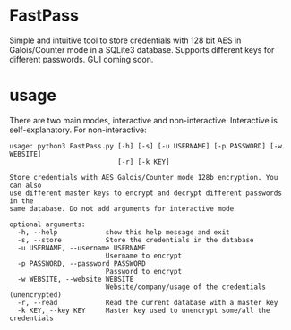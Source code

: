 # FastPass

Simple and intuitive tool to store credentials with 128 bit AES in Galois/Counter mode in a SQLite3 database. Supports different keys for different passwords. GUI coming soon.

# usage
There are two main modes, interactive and non-interactive. Interactive is self-explanatory. For non-interactive:
```text
usage: python3 FastPass.py [-h] [-s] [-u USERNAME] [-p PASSWORD] [-w WEBSITE]
                           [-r] [-k KEY]

Store credentials with AES Galois/Counter mode 128b encryption. You can also
use different master keys to encrypt and decrypt different passwords in the
same database. Do not add arguments for interactive mode

optional arguments:
  -h, --help            show this help message and exit
  -s, --store           Store the credentials in the database
  -u USERNAME, --username USERNAME
                        Username to encrypt
  -p PASSWORD, --password PASSWORD
                        Password to encrypt
  -w WEBSITE, --website WEBSITE
                        Website/company/usage of the credentials (unencrypted)
  -r, --read            Read the current database with a master key
  -k KEY, --key KEY     Master key used to unencrypt some/all the credentials
```
